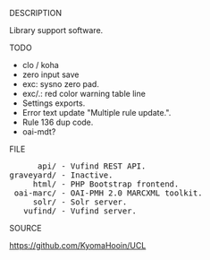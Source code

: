 
DESCRIPTION

Library support software.

TODO

- clo / koha
- zero input save
- exc: sysno zero pad.
- exc/.: red color warning table line
- Settings exports.
- Error text update "Multiple rule update.".
- Rule 136 dup code.
- oai-mdt?

FILE
<pre>
      api/ - Vufind REST API.
graveyard/ - Inactive.
     html/ - PHP Bootstrap frontend.
 oai-marc/ - OAI-PMH 2.0 MARCXML toolkit.
     solr/ - Solr server.
   vufind/ - Vufind server.
</pre>
SOURCE

https://github.com/KyomaHooin/UCL
